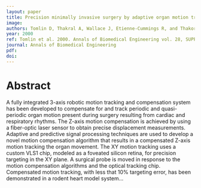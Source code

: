 ```yaml
---
layout: paper
title: Precision minimally invasive surgery by adaptive organ motion tracking and compensation
image:
authors: Tomlin D, Thakral A, Wallace J, Etienne-Cummings R, and Thakor N.
year: 2000
ref: Tomlin et al. 2000. Annals of Biomedical Engineering vol. 28, SUPPL. 1.
journal: Annals of Biomedical Engineering
pdf:
doi:
---
```


# Abstract
A fully integrated 3-axis robotic motion tracking and compensation system has been developed to compensate for and track periodic and quasi-periodic organ motion present during surgery resulting from cardiac and respiratory rhythms. The Z-axis motion compensation is achieved by using a fiber-optic laser sensor to obtain precise displacement measurements. Adaptive and predictive signal processing techniques are used to develop a novel motion compensation algorithm that results in a compensated Z-axis motion tracking the organ movement. The XY motion tracking uses a custom VLS1 chip, modeled as a foveated silicon retina, for precision targeting in the XY plane. A surgical probe is moved in response to the motion compensation algorithms and the optical tracking chip. Compensated motion tracking, with less that 10% targeting error, has been demonstrated in a rodent heart model system...
